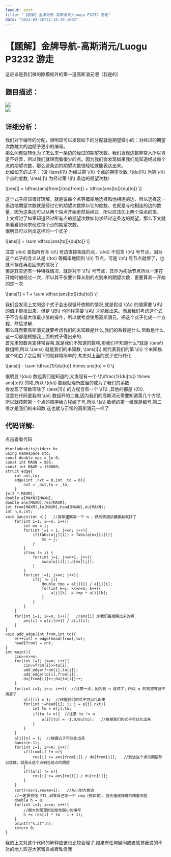 ```yaml
---
layout: post
title: "【题解】金牌导航-高斯消元/Luogu P3232 游走"
date: "2022-04-26T22:18:39.169Z"
---
```

【题解】金牌导航-高斯消元/Luogu P3232 游走
============================

这应该是我们做的除模板外的第一道高斯消元吧（我是的）

题目描述：
-----

![](https://img2022.cnblogs.com/blog/2815488/202204/2815488-20220426203723106-656317662.png)  
![](https://img2022.cnblogs.com/blog/2815488/202204/2815488-20220426203732966-1087306278.png)

详细分析：
-----

我们对于编号的分配，很明显可以发现如下的分配就是期望最小的：对经过的期望次数越大的边赋予更小的编号。  
那么问题就转化为了怎么求一条边的经过的期望次数，我们发现边数非常大所以肯定不好弄，所以我们就转而看很少的点。因为我们会发现如果我们能知道经过每个点的期望次数，那么这条边的期望次数很轻松就能表达出来。  
比如如下的式子：（设 \\(ans\[i\]\\) 为经过第 \\(i\\) 个点的期望次数, \\(du\[i\]\\) 为第 \\(i\\) 个点的度数, \\(res\[i\]\\) 为经过第 \\(i\\) 条边的期望次数）

\\\[res\[i\] = \\dfrac{ans\[from\]}{du\[from\]} + \\dfrac{ans\[to\]}{du\[to\]} \\\]

这个式子应该很好理解，就是说每个点等概率地选择和他相连的边，所以选择这一条边地期望次数就是经过它的期望次数除以它的度数，也就是与他相连的边的数量，因为这条边可以从两个端点开始走然后经过，所以应该加上两个端点的值。  
上文探讨了如果知道经过所有点的期望次数如何求经过这条边的期望，那么下文就来看看如何求经过每个点的期望次数。  
很明显可以列出这样的一个式子：

\\\[ans\[i\] = \\sum \\dfrac{ans\[to\]}{du\[to\]} \\\]

注意 \\(to\\) 是指所有与 \\(i\\) 有边直接相连的点，\\(to\\) 不包含 \\(n\\) 号节点，因为这个式子的含义从是 \\(to\\) 等概率地回到 \\(i\\) 节点，可是 \\(n\\) 号节点就停了，也就不存在再走回来的情况了  
但是其实还有一种特殊情况，就是对于 \\(1\\) 号节点，其作为初始节点所以一定在开始时被经过一次，所以其不仅要计算从别的点到来的期望次数，更要算其一开始的这一次

\\\[ans\[1\] = 1 + \\sum \\dfrac{ans\[to\]}{du\[to\]} \\\]

我们会发现上文的这个式子会出现循环依赖的情况,就是假设 \\(A\\) 的值需要 \\(B\\) 的值才能推出来，但是 \\(B\\) 也同样需要 \\(A\\) 才能推出来。而且我们考虑这个式子不含有最大值最小值的操作，所以就考虑使用高斯消元，把这个式子化成一个方程，然后求解.  
那么既然要高斯消元就要考虑我们的未知数是什么,我们的系数是什么,常数是什么,这一切都是根据我上面的式子得出来的.  
首先未知数肯定非常容易,就是我们不知道的数嘛,那我们不知道什么?就是 \\(ans\\) 数组啊,所以 \\(ans\\) 就是我们的未知数, \\(ans\[i\]\\) 就代表我们的第 \\(i\\) 个未知数.  
这个明白了之后剩下的就非常简单的,考虑对上面的式子进行转化

\\\[ans\[i\] - \\sum \\dfrac{1}{du\[to\]} \\times ans\[to\] = 0 \\\]

很明显 \\(du\\) 数组我们是知道的,又发现有一个 \\(\\dfrac{1}{du\[to\]} \\times ans\[to\]\\) 的项,所以 \\(du\\) 数组就理所应当的成为了我们的系数  
会发现了常数项除了 \\(ans\[1\]\\) 的方程含有一个 \\(1\\) ,其他的都是 \\(0\\).  
注意在代码里我的 \\(a\\) 数组开的二维,因为我们的高斯消元需要知道第几个方程,所以就按照第一个点的顺序给方程编了号,所以 \\(a\\) 数组的第一维就是编号,第二维才是我们的未知数,这也就与正常的高斯消元一样了

代码详解:
-----

点击查看代码

    #include<bits/stdc++.h>
    using namespace std;
    const double eps = 1e-6;
    const int MAXN = 505;
    const int MAXM = 130000;
    struct edge{
    	int nxt,to;
    	edge(int _nxt = 0,int _to = 0){
    		nxt = _nxt,to = _to;
    	}
    }e[2 * MAXM];
    double a[MAXN][MAXN];
    double ans[MAXN],res[MAXM];
    int from[MAXM],to[MAXM],head[MAXN],du[MAXN];
    int n,m,cnt;
    void Gauss(int n){   //推荐里面写一个 n ，然后直接按模板敲就好了 
    	for(int i=1; i<=n; i++){
    		int mx = i;
    		for(int j=i + 1; j<=n; j++){
    			if(fabs(a[j][i]) > fabs(a[mx][i])){
    				mx = j;
    			}
    		}
    		if(mx != i) {
    			for(int j=1; j<=n+1; j++){
    				swap(a[i][j],a[mx][j]);
    			}
    		}
    		for(int j=1; j<=n; j++){
    			if(j != i){
    				double tmp = a[j][i] / a[i][i];
    				for(int k=i; k<=n+1; k++){
    					a[j][k] -= tmp * a[i][k];
    				}
    			}
    		}
    	}
    	for(int i=1; i<=n; i++){   //ans[i] 即我们最后解出来的解 
    		ans[i] = a[i][n+1] / a[i][i];
    	}
    }
    void add_edge(int from,int to){
    	e[++cnt] = edge(head[from],to);
    	head[from] = cnt;
    }
    int main(){
    	cin>>n>>m;
    	for(int i=1; i<=m; i++){
    		cin>>from[i]>>to[i];
    		add_edge(from[i],to[i]);
    		add_edge(to[i],from[i]);
    		du[from[i]]++;du[to[i]]++;
    	}
    	for(int i=1; i<n; i++){  //注意一点，因为到 n 就停了，所以 n 的期望等就不用算了 
     		a[i][i] = 1;  //根据我们的式子可以化出来 
    		for(int j=head[i]; j; j = e[j].nxt){
    			int to = e[j].to;
    			if(to != n){  //注意 to != n 
    				a[i][to] = -1.0/du[to];   //根据我们的式子可以化出来 
    			}
    		} 
    	}
    	a[1][n] = 1;  //根据式子可以化出来
    	Gauss(n-1); 
    	for(int i=1; i<=m; i++){
    		if(from[i] != n){
    			res[i] += ans[from[i]] / du[from[i]];   //到达这个点的期望除以度数，就是从这个点到当前点的期望 
    		}
    		if(to[i] != n){
    			res[i] += ans[to[i]] / du[to[i]];
    		}
    	}
    	sort(res+1,res+m+1);   //从小到大排边
    	//一定要相信 STL,如果自己写一个 cmp（例如我），就会造成神奇的精度问题 
    	double h = 0; 
    	for(int i=1; i<=m; i++){ 
    		//越大的期望的边给他越小的编号
    		h += res[i] * (m - i + 1);
    	}
    	printf("%.3f",h);
    	return 0;
    }

我的上文对这个代码的解释应该也比较合理了,如果有任何疑问或者感觉我说的不对的地方欢迎大家留言或者私信我